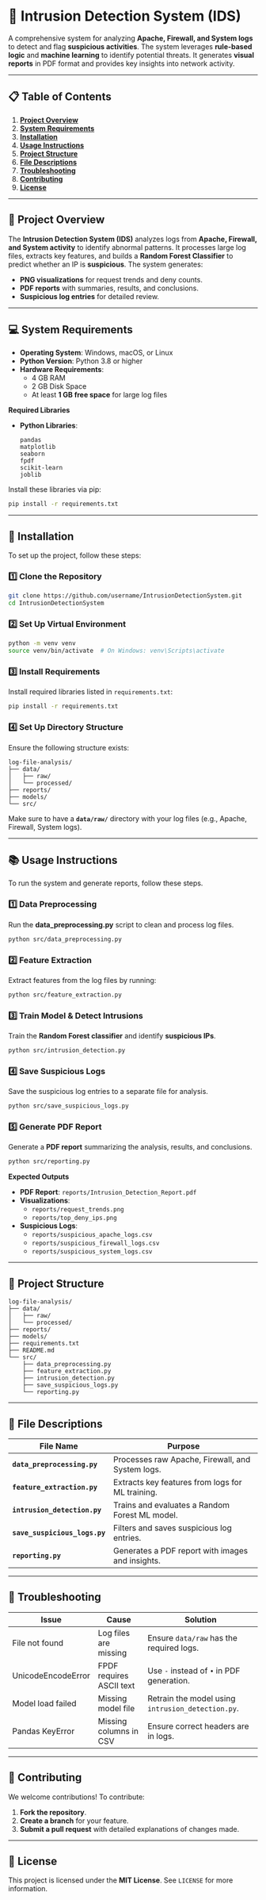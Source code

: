 
# 📘 **Intrusion Detection System (IDS)**

A comprehensive system for analyzing **Apache, Firewall, and System logs** to detect and flag **suspicious activities**. The system leverages **rule-based logic** and **machine learning** to identify potential threats. It generates **visual reports** in PDF format and provides key insights into network activity.

---

## 📋 **Table of Contents**
1. [**Project Overview**](#-project-overview)
2. [**System Requirements**](#-system-requirements)
3. [**Installation**](#-installation)
4. [**Usage Instructions**](#-usage-instructions)
5. [**Project Structure**](#-project-structure)
6. [**File Descriptions**](#-file-descriptions)
7. [**Troubleshooting**](#-troubleshooting)
8. [**Contributing**](#-contributing)
9. [**License**](#-license)

---

## 📄 **Project Overview**
The **Intrusion Detection System (IDS)** analyzes logs from **Apache, Firewall, and System activity** to identify abnormal patterns. It processes large log files, extracts key features, and builds a **Random Forest Classifier** to predict whether an IP is **suspicious**. The system generates:
- **PNG visualizations** for request trends and deny counts.
- **PDF reports** with summaries, results, and conclusions.
- **Suspicious log entries** for detailed review.

---

## 💻 **System Requirements**
- **Operating System**: Windows, macOS, or Linux
- **Python Version**: Python 3.8 or higher
- **Hardware Requirements**: 
  - 4 GB RAM
  - 2 GB Disk Space
  - At least **1 GB free space** for large log files

**Required Libraries**
- **Python Libraries**:
  ```
  pandas
  matplotlib
  seaborn
  fpdf
  scikit-learn
  joblib
  ```

Install these libraries via pip:
```bash
pip install -r requirements.txt
```

---

## 🚀 **Installation**
To set up the project, follow these steps:

### **1️⃣ Clone the Repository**
```bash
git clone https://github.com/username/IntrusionDetectionSystem.git
cd IntrusionDetectionSystem
```

### **2️⃣ Set Up Virtual Environment**
```bash
python -m venv venv
source venv/bin/activate  # On Windows: venv\Scripts\activate
```

### **3️⃣ Install Requirements**
Install required libraries listed in `requirements.txt`:
```bash
pip install -r requirements.txt
```

### **4️⃣ Set Up Directory Structure**
Ensure the following structure exists:
```
log-file-analysis/
├── data/
│   ├── raw/
│   └── processed/
├── reports/
├── models/
└── src/
```
Make sure to have a **`data/raw/`** directory with your log files (e.g., Apache, Firewall, System logs).

---

## 📚 **Usage Instructions**
To run the system and generate reports, follow these steps.

### **1️⃣ Data Preprocessing**
Run the **data_preprocessing.py** script to clean and process log files.
```bash
python src/data_preprocessing.py
```

### **2️⃣ Feature Extraction**
Extract features from the log files by running:
```bash
python src/feature_extraction.py
```

### **3️⃣ Train Model & Detect Intrusions**
Train the **Random Forest classifier** and identify **suspicious IPs**.
```bash
python src/intrusion_detection.py
```

### **4️⃣ Save Suspicious Logs**
Save the suspicious log entries to a separate file for analysis.
```bash
python src/save_suspicious_logs.py
```

### **5️⃣ Generate PDF Report**
Generate a **PDF report** summarizing the analysis, results, and conclusions.
```bash
python src/reporting.py
```

**Expected Outputs**
- **PDF Report**: `reports/Intrusion_Detection_Report.pdf`
- **Visualizations**: 
  - `reports/request_trends.png`
  - `reports/top_deny_ips.png`
- **Suspicious Logs**: 
  - `reports/suspicious_apache_logs.csv`
  - `reports/suspicious_firewall_logs.csv`
  - `reports/suspicious_system_logs.csv`

---

## 📂 **Project Structure**
```
log-file-analysis/
├── data/
│   ├── raw/
│   └── processed/
├── reports/
├── models/
├── requirements.txt
├── README.md
└── src/
    ├── data_preprocessing.py
    ├── feature_extraction.py
    ├── intrusion_detection.py
    ├── save_suspicious_logs.py
    └── reporting.py
```

---

## 📄 **File Descriptions**
| **File Name**          | **Purpose**                             |
|-----------------------|------------------------------------------|
| **`data_preprocessing.py`** | Processes raw Apache, Firewall, and System logs. |
| **`feature_extraction.py`**  | Extracts key features from logs for ML training. |
| **`intrusion_detection.py`** | Trains and evaluates a Random Forest ML model.   |
| **`save_suspicious_logs.py`**| Filters and saves suspicious log entries.       |
| **`reporting.py`**           | Generates a PDF report with images and insights.|

---

## 🔧 **Troubleshooting**
| **Issue**           | **Cause**                    | **Solution**                              |
|---------------------|----------------------------|------------------------------------------|
| File not found       | Log files are missing      | Ensure `data/raw` has the required logs.  |
| UnicodeEncodeError  | FPDF requires ASCII text   | Use `-` instead of `•` in PDF generation. |
| Model load failed    | Missing model file         | Retrain the model using `intrusion_detection.py`. |
| Pandas KeyError     | Missing columns in CSV     | Ensure correct headers are in logs.      |

---

## 🤝 **Contributing**
We welcome contributions! To contribute:
1. **Fork the repository**.
2. **Create a branch** for your feature.
3. **Submit a pull request** with detailed explanations of changes made.

---

## 📝 **License**
This project is licensed under the **MIT License**. See `LICENSE` for more information.
